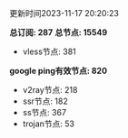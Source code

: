更新时间2023-11-17 20:20:23

**总订阅: 287**
**总节点: 15549**
- vless节点: 381

**google ping有效节点: 820**
- v2ray节点: 218
- ssr节点: 182
- ss节点: 367
- trojan节点: 53
